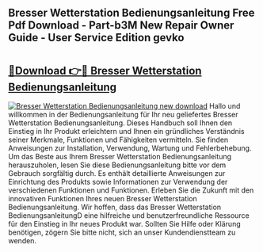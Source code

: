 ## Bresser Wetterstation Bedienungsanleitung Free Pdf Download - Part-b3M New Repair Owner Guide - User Service Edition gevko

# <h2><a href="http://df4b0tq.blite.top/?on=Bresser+Wetterstation+Bedienungsanleitung">🔗Download 👉🔴 Bresser Wetterstation Bedienungsanleitung</a></h2>

[![Bresser Wetterstation Bedienungsanleitung new download](https://i.imgur.com/lujVjoI.png)](http://df4b0tq.blite.top/?on=Bresser+Wetterstation+Bedienungsanleitung)
Hallo und willkommen in der Bedienungsanleitung für Ihr neu geliefertes Bresser Wetterstation Bedienungsanleitung. Dieses Handbuch soll Ihnen den Einstieg in Ihr Produkt erleichtern und Ihnen ein gründliches Verständnis seiner Merkmale, Funktionen und Fähigkeiten vermitteln. Sie finden Anweisungen zur Installation, Verwendung, Wartung und Fehlerbehebung. Um das Beste aus Ihrem Bresser Wetterstation Bedienungsanleitung herauszuholen, lesen Sie diese Bedienungsanleitung bitte vor dem Gebrauch sorgfältig durch. Es enthält detaillierte Anweisungen zur Einrichtung des Produkts sowie Informationen zur Verwendung der verschiedenen Funktionen und Funktionen. Erleben Sie die Zukunft mit den innovativen Funktionen Ihres neuen Bresser Wetterstation Bedienungsanleitung. Wir hoffen, dass das Bresser Wetterstation BedienungsanleitungD eine hilfreiche und benutzerfreundliche Ressource für den Einstieg in Ihr neues Produkt war. Sollten Sie Hilfe oder Klärung benötigen, zögern Sie bitte nicht, sich an unser Kundendienstteam zu wenden.

